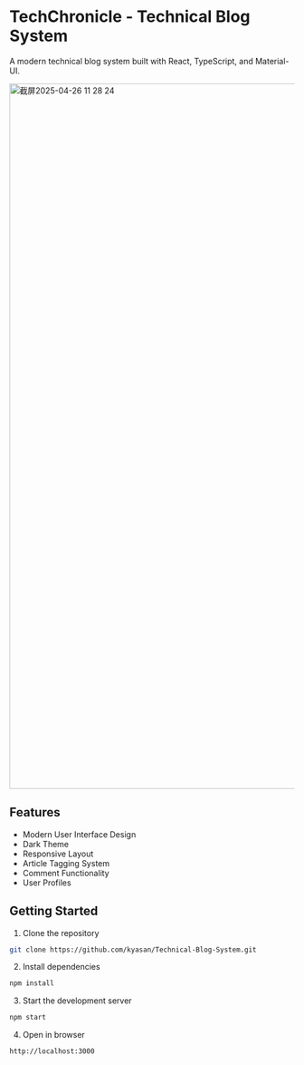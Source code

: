 # TechChronicle - Technical Blog System

A modern technical blog system built with React, TypeScript, and Material-UI.

<img width="1244" alt="截屏2025-04-26 11 28 24" src="https://github.com/user-attachments/assets/8eb92542-0fb4-410b-88f6-cdcee2eb2d5d" />

## Features

- Modern User Interface Design
- Dark Theme
- Responsive Layout
- Article Tagging System
- Comment Functionality
- User Profiles

## Getting Started

1. Clone the repository
```bash
git clone https://github.com/kyasan/Technical-Blog-System.git
```

2. Install dependencies
```bash
npm install
```

3. Start the development server
```bash
npm start
```

4. Open in browser
```
http://localhost:3000
```
